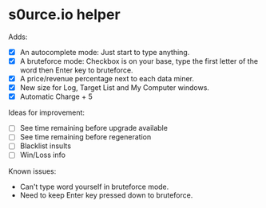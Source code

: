 # s0urce.io helper

Adds:
- [x] An autocomplete mode: Just start to type anything.
- [x] A bruteforce mode: Checkbox is on your base, type the first letter of the word then Enter key to bruteforce.
- [x] A price/revenue percentage next to each data miner.
- [x] New size for Log, Target List and My Computer windows.
- [x] Automatic Charge + 5

Ideas for improvement:
- [ ] See time remaining before upgrade available
- [ ] See time remaining before regeneration
- [ ] Blacklist insults
- [ ] Win/Loss info

Known issues:
- Can't type word yourself in bruteforce mode.
- Need to keep Enter key pressed down to bruteforce.
